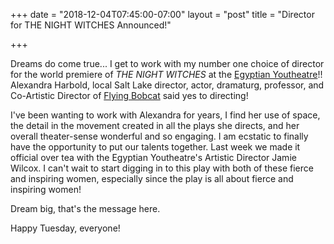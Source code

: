 +++
date = "2018-12-04T07:45:00-07:00"
layout = "post"
title = "Director for THE NIGHT WITCHES Announced!"

+++

Dreams do come true... I get to work with my number one choice of director for the world premiere of *THE NIGHT WITCHES* at the [Egyptian Youtheatre](https://www.egyptiantheatrecompany.org/youtheatre)!! Alexandra Harbold, local Salt Lake director, actor, dramaturg, professor, and Co-Artistic Director of [Flying Bobcat](http://flyingbobcat.org/) said yes to directing! 

I've been wanting to work with Alexandra for years, I find her use of space, the detail in the movement created in all the plays she directs, and her overall theater-sense wonderful and so engaging. I am ecstatic to finally have the opportunity to put our talents together. Last week we made it official over tea with the Egyptian Youtheatre's Artistic Director Jamie Wilcox. I can't wait to start digging in to this play with both of these fierce and inspiring women, especially since the play is all about fierce and inspiring women! 

Dream big, that's the message here.

Happy Tuesday, everyone!